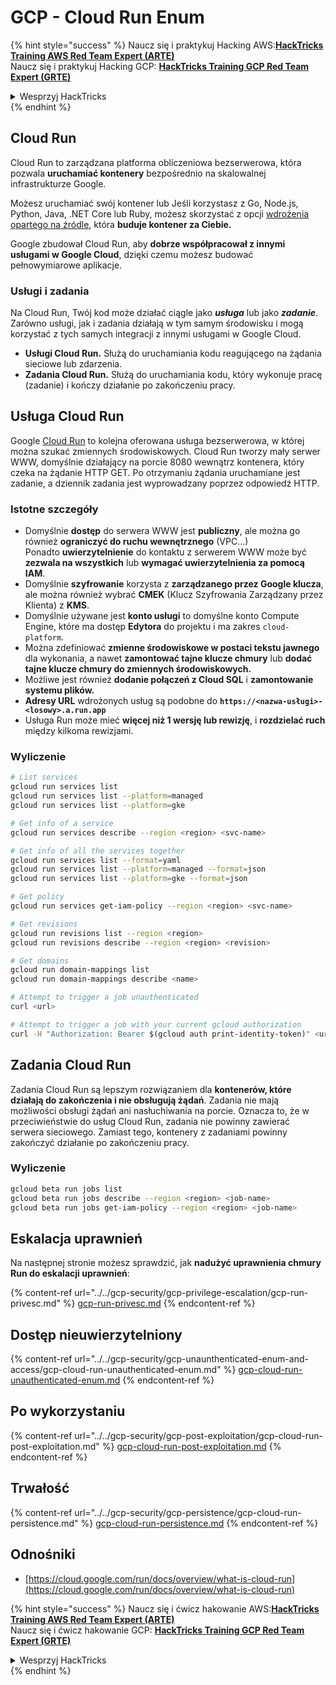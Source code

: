 # GCP - Cloud Run Enum

{% hint style="success" %}
Naucz się i praktykuj Hacking AWS:<img src="/.gitbook/assets/image.png" alt="" data-size="line">[**HackTricks Training AWS Red Team Expert (ARTE)**](https://training.hacktricks.xyz/courses/arte)<img src="/.gitbook/assets/image.png" alt="" data-size="line">\
Naucz się i praktykuj Hacking GCP: <img src="/.gitbook/assets/image (2).png" alt="" data-size="line">[**HackTricks Training GCP Red Team Expert (GRTE)**<img src="/.gitbook/assets/image (2).png" alt="" data-size="line">](https://training.hacktricks.xyz/courses/grte)

<details>

<summary>Wesprzyj HackTricks</summary>

* Sprawdź [**plany subskrypcyjne**](https://github.com/sponsors/carlospolop)!
* **Dołącz do** 💬 [**grupy Discord**](https://discord.gg/hRep4RUj7f) lub [**grupy telegramowej**](https://t.me/peass) lub **śledź** nas na **Twitterze** 🐦 [**@hacktricks\_live**](https://twitter.com/hacktricks\_live)**.**
* **Udostępnij sztuczki hakerskie, przesyłając PR-y do** [**HackTricks**](https://github.com/carlospolop/hacktricks) i [**HackTricks Cloud**](https://github.com/carlospolop/hacktricks-cloud) na githubie.

</details>
{% endhint %}

## Cloud Run <a href="#reviewing-cloud-run-configurations" id="reviewing-cloud-run-configurations"></a>

Cloud Run to zarządzana platforma obliczeniowa bezserwerowa, która pozwala **uruchamiać kontenery** bezpośrednio na skalowalnej infrastrukturze Google.

Możesz uruchamiać swój kontener lub Jeśli korzystasz z Go, Node.js, Python, Java, .NET Core lub Ruby, możesz skorzystać z opcji [wdrożenia opartego na źródle](https://cloud.google.com/run/docs/deploying-source-code), która **buduje kontener za Ciebie.**

Google zbudował Cloud Run, aby **dobrze współpracował z innymi usługami w Google Cloud**, dzięki czemu możesz budować pełnowymiarowe aplikacje.

### Usługi i zadania <a href="#services-and-jobs" id="services-and-jobs"></a>

Na Cloud Run, Twój kod może działać ciągle jako _**usługa**_ lub jako _**zadanie**_. Zarówno usługi, jak i zadania działają w tym samym środowisku i mogą korzystać z tych samych integracji z innymi usługami w Google Cloud.

* **Usługi Cloud Run.** Służą do uruchamiania kodu reagującego na żądania sieciowe lub zdarzenia.
* **Zadania Cloud Run.** Służą do uruchamiania kodu, który wykonuje pracę (zadanie) i kończy działanie po zakończeniu pracy.

## Usługa Cloud Run

Google [Cloud Run](https://cloud.google.com/run) to kolejna oferowana usługa bezserwerowa, w której można szukać zmiennych środowiskowych. Cloud Run tworzy mały serwer WWW, domyślnie działający na porcie 8080 wewnątrz kontenera, który czeka na żądanie HTTP GET. Po otrzymaniu żądania uruchamiane jest zadanie, a dziennik zadania jest wyprowadzany poprzez odpowiedź HTTP.

### Istotne szczegóły

* Domyślnie **dostęp** do serwera WWW jest **publiczny**, ale można go również **ograniczyć do ruchu wewnętrznego** (VPC...)\
Ponadto **uwierzytelnienie** do kontaktu z serwerem WWW może być **zezwala na wszystkich** lub **wymagać uwierzytelnienia za pomocą IAM**.
* Domyślnie **szyfrowanie** korzysta z **zarządzanego przez Google klucza**, ale można również wybrać **CMEK** (Klucz Szyfrowania Zarządzany przez Klienta) z **KMS**.
* Domyślnie używane jest **konto usługi** to domyślne konto Compute Engine, które ma dostęp **Edytora** do projektu i ma zakres `cloud-platform`.
* Można zdefiniować **zmienne środowiskowe w postaci tekstu jawnego** dla wykonania, a nawet **zamontować tajne klucze chmury** lub **dodać tajne klucze chmury do zmiennych środowiskowych.**
* Możliwe jest również **dodanie połączeń z Cloud SQL** i **zamontowanie systemu plików.**
* **Adresy URL** wdrożonych usług są podobne do **`https://<nazwa-usługi>-<losowy>.a.run.app`**
* Usługa Run może mieć **więcej niż 1 wersję lub rewizję**, i **rozdzielać ruch** między kilkoma rewizjami.

### Wyliczenie
```bash
# List services
gcloud run services list
gcloud run services list --platform=managed
gcloud run services list --platform=gke

# Get info of a service
gcloud run services describe --region <region> <svc-name>

# Get info of all the services together
gcloud run services list --format=yaml
gcloud run services list --platform=managed --format=json
gcloud run services list --platform=gke --format=json

# Get policy
gcloud run services get-iam-policy --region <region> <svc-name>

# Get revisions
gcloud run revisions list --region <region>
gcloud run revisions describe --region <region> <revision>

# Get domains
gcloud run domain-mappings list
gcloud run domain-mappings describe <name>

# Attempt to trigger a job unauthenticated
curl <url>

# Attempt to trigger a job with your current gcloud authorization
curl -H "Authorization: Bearer $(gcloud auth print-identity-token)" <url>
```
## Zadania Cloud Run

Zadania Cloud Run są lepszym rozwiązaniem dla **kontenerów, które działają do zakończenia i nie obsługują żądań**. Zadania nie mają możliwości obsługi żądań ani nasłuchiwania na porcie. Oznacza to, że w przeciwieństwie do usług Cloud Run, zadania nie powinny zawierać serwera sieciowego. Zamiast tego, kontenery z zadaniami powinny zakończyć działanie po zakończeniu pracy.

### Wyliczenie
```bash
gcloud beta run jobs list
gcloud beta run jobs describe --region <region> <job-name>
gcloud beta run jobs get-iam-policy --region <region> <job-name>
```
## Eskalacja uprawnień

Na następnej stronie możesz sprawdzić, jak **nadużyć uprawnienia chmury Run do eskalacji uprawnień**:

{% content-ref url="../../gcp-security/gcp-privilege-escalation/gcp-run-privesc.md" %}
[gcp-run-privesc.md](../../gcp-security/gcp-privilege-escalation/gcp-run-privesc.md)
{% endcontent-ref %}

## Dostęp nieuwierzytelniony

{% content-ref url="../../gcp-security/gcp-unaunthenticated-enum-and-access/gcp-cloud-run-unauthenticated-enum.md" %}
[gcp-cloud-run-unauthenticated-enum.md](../../gcp-security/gcp-unaunthenticated-enum-and-access/gcp-cloud-run-unauthenticated-enum.md)
{% endcontent-ref %}

## Po wykorzystaniu

{% content-ref url="../../gcp-security/gcp-post-exploitation/gcp-cloud-run-post-exploitation.md" %}
[gcp-cloud-run-post-exploitation.md](../../gcp-security/gcp-post-exploitation/gcp-cloud-run-post-exploitation.md)
{% endcontent-ref %}

## Trwałość

{% content-ref url="../../gcp-security/gcp-persistence/gcp-cloud-run-persistence.md" %}
[gcp-cloud-run-persistence.md](../../gcp-security/gcp-persistence/gcp-cloud-run-persistence.md)
{% endcontent-ref %}

## Odnośniki

* [https://cloud.google.com/run/docs/overview/what-is-cloud-run](https://cloud.google.com/run/docs/overview/what-is-cloud-run)

{% hint style="success" %}
Naucz się i ćwicz hakowanie AWS:<img src="/.gitbook/assets/image.png" alt="" data-size="line">[**HackTricks Training AWS Red Team Expert (ARTE)**](https://training.hacktricks.xyz/courses/arte)<img src="/.gitbook/assets/image.png" alt="" data-size="line">\
Naucz się i ćwicz hakowanie GCP: <img src="/.gitbook/assets/image (2).png" alt="" data-size="line">[**HackTricks Training GCP Red Team Expert (GRTE)**<img src="/.gitbook/assets/image (2).png" alt="" data-size="line">](https://training.hacktricks.xyz/courses/grte)

<details>

<summary>Wesprzyj HackTricks</summary>

* Sprawdź [**plany subskrypcyjne**](https://github.com/sponsors/carlospolop)!
* **Dołącz do** 💬 [**grupy Discord**](https://discord.gg/hRep4RUj7f) lub [**grupy telegramowej**](https://t.me/peass) lub **śledź** nas na **Twitterze** 🐦 [**@hacktricks\_live**](https://twitter.com/hacktricks\_live)**.**
* **Podziel się sztuczkami hakerskimi, przesyłając PR-y do** [**HackTricks**](https://github.com/carlospolop/hacktricks) i [**HackTricks Cloud**](https://github.com/carlospolop/hacktricks-cloud) github repos.

</details>
{% endhint %}
